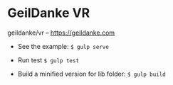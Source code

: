 # GeilDanke VR

geildanke/vr – https://geildanke.com

* See the example:
  `$ gulp serve`

* Run test
  `$ gulp test`

* Build a minified version for lib folder:
  `$ gulp build`
